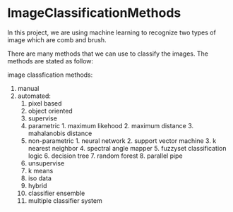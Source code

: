 # ImageClassificationMethods

In this project, we are using machine learning to recognize two types of image which are comb and brush.

There are many methods that we can use to classify the images. The methods are stated as follow:

 image classfication methods:
 1. manual
 2. automated:
    1. pixel based
    2. object oriented
    3. supervise
      1. parametric
        1.	maximum likehood
        2.	maximum distance
        3.	mahalanobis distance
      2. non-parametric
        1. neural network
        2. support vector machine
        3. k nearest neighbor
        4. spectral angle mapper
        5. fuzzyset classification logic
        6. decision tree
        7. random forest
        8. parallel pipe
    4. unsupervise
      1. k means
      2. iso data
    5. hybrid
      1. classifier ensemble
      2. multiple classifier system
